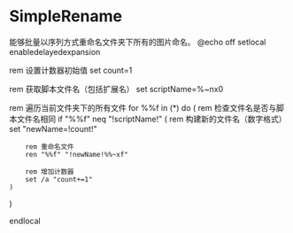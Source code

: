 # SimpleRename
能够批量以序列方式重命名文件夹下所有的图片命名。
@echo off
setlocal enabledelayedexpansion

rem 设置计数器初始值
set count=1

rem 获取脚本文件名（包括扩展名）
set scriptName=%~nx0

rem 遍历当前文件夹下的所有文件
for %%f in (*) do (
    rem 检查文件名是否与脚本文件名相同
    if "%%f" neq "!scriptName!" (
        rem 构建新的文件名（数字格式）
        set "newName=!count!"
        
        rem 重命名文件
        ren "%%f" "!newName!%%~xf"
        
        rem 增加计数器
        set /a "count+=1"
    )
)

endlocal
